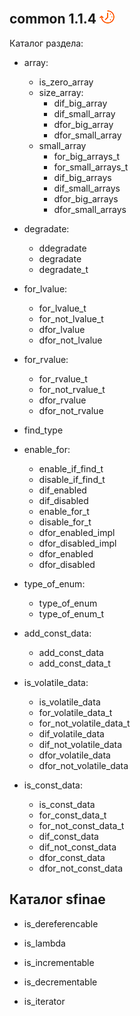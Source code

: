 

[P]: ../../icons/progress.png
[V]: ../../icons/success.png
[X]: ../../icons/failed.png
[D]: ../../icons/danger.png
[E]: ../../icons/empty.png
[N]: ../../icons/na.png

[M]: #common  "сборник мета-алгоритмов общего назначения"  

common 1.1.4  [![P]][M]
---
Каталог раздела:

  - array:
    - is_zero_array
    - size_array:
      - dif_big_array
      - dif_small_array
      - dfor_big_array
      - dfor_small_array
    - small_array
      - for_big_arrays_t
      - for_small_arrays_t
      - dif_big_arrays
      - dif_small_arrays
      - dfor_big_arrays
      - dfor_small_arrays

  - degradate:
    - ddegradate
    - degradate
    - degradate_t

  - for_lvalue:
    - for_lvalue_t
    - for_not_lvalue_t
    - dfor_lvalue
    - dfor_not_lvalue

  - for_rvalue:
    - for_rvalue_t
    - for_not_rvalue_t
    - dfor_rvalue
    - dfor_not_rvalue

  - find_type

  - enable_for:
    - enable_if_find_t
    - disable_if_find_t
    - dif_enabled
    - dif_disabled
    - enable_for_t
    - disable_for_t
    - dfor_enabled_impl
    - dfor_disabled_impl
    - dfor_enabled
    - dfor_disabled

  - type_of_enum:
    - type_of_enum
    - type_of_enum_t

  - add_const_data:
    - add_const_data
    - add_const_data_t

  - is_volatile_data:
    - is_volatile_data
    - for_volatile_data_t
    - for_not_volatile_data_t
    - dif_volatile_data
    - dif_not_volatile_data
    - dfor_volatile_data
    - dfor_not_volatile_data

  - is_const_data:
    - is_const_data
    - for_const_data_t
    - for_not_const_data_t
    - dif_const_data
    - dif_not_const_data
    - dfor_const_data
    - dfor_not_const_data

Каталог sfinae
---  
  - is_dereferencable
  - is_lambda

  - is_incrementable
  - is_decrementable
  - is_iterator
